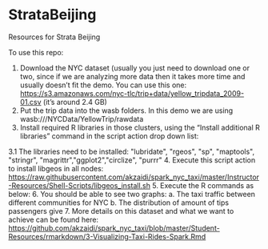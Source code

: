 # StrataBeijing
Resources for Strata Beijing

To use this repo:

1.	Download the NYC dataset (usually you just need to download one or two, since if we are analyzing more data then it takes more time and usually doesn’t fit the demo. You can use this one: https://s3.amazonaws.com/nyc-tlc/trip+data/yellow_tripdata_2009-01.csv (it’s around 2.4 GB)
2.	Put the trip data into the wasb folders. In this demo we are using wasb:///NYCData/YellowTrip/rawdata
3.	Install required R libraries in those clusters, using the “Install additional R libraries” command in the script action drop down list:
 
3.1 The libraries need to be installed: "lubridate", "rgeos", "sp", "maptools", "stringr", "magrittr","ggplot2","circlize", "purrr"
4.	Execute this script action to install libgeos in all nodes: https://raw.githubusercontent.com/akzaidi/spark_nyc_taxi/master/Instructor-Resources/Shell-Scripts/libgeos_install.sh 
5.	Execute the R commands as below:
6.	You should be able to see two graphs:
a.	The taxi traffic between different communities for NYC 
b.	The distribution of amount of tips passengers give 
7.	More details on this dataset and what we want to achieve can be found here: https://github.com/akzaidi/spark_nyc_taxi/blob/master/Student-Resources/rmarkdown/3-Visualizing-Taxi-Rides-Spark.Rmd
